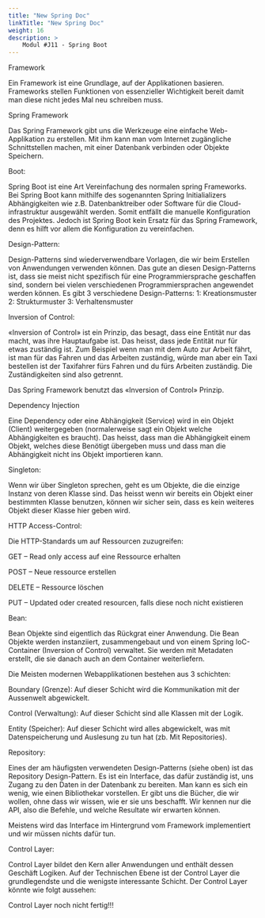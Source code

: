```yaml
---
title: "New Spring Doc"
linkTitle: "New Spring Doc"
weight: 16
description: >
    Modul #J11 - Spring Boot
---
```



Framework

Ein Framework ist eine Grundlage, auf der Applikationen basieren. Frameworks stellen Funktionen von essenzieller Wichtigkeit bereit damit man diese nicht jedes Mal neu schreiben muss.

Spring Framework

Das Spring Framework gibt uns die Werkzeuge eine einfache Web-Applikation zu erstellen. Mit ihm kann man vom Internet zugängliche Schnittstellen machen, mit einer Datenbank verbinden oder Objekte Speichern.

Boot:

Spring Boot ist eine Art Vereinfachung des normalen spring Frameworks. Bei Spring Boot kann mithilfe des sogenannten Spring Initialializers Abhängigkeiten wie z.B. Datenbanktreiber oder Software für die Cloud-infrastruktur ausgewählt werden. Somit entfällt die manuelle Konfiguration des Projektes. Jedoch ist Spring Boot kein Ersatz für das Spring Framework, denn es hilft vor allem die Konfiguration zu vereinfachen.

Design-Pattern:

Design-Patterns sind wiederverwendbare Vorlagen, die wir beim Erstellen von Anwendungen verwenden können. Das gute an diesen Design-Patterns ist, dass sie meist nicht spezifisch für eine Programmiersprache geschaffen sind, sondern bei vielen verschiedenen Programmiersprachen angewendet werden können. Es gibt 3 verschiedene Design-Patterns: 1: Kreationsmuster 2: Strukturmuster 3: Verhaltensmuster



Inversion of Control:

«Inversion of Control» ist ein Prinzip, das besagt, dass eine Entität nur das macht, was ihre Hauptaufgabe ist. Das heisst, dass jede Entität nur für etwas zuständig ist. Zum Beispiel wenn man mit dem Auto zur Arbeit fährt, ist man für das Fahren und das Arbeiten zuständig, würde man aber ein Taxi bestellen ist der Taxifahrer fürs Fahren und du fürs Arbeiten zuständig. Die Zuständigkeiten sind also getrennt.

Das Spring Framework benutzt das «Inversion of Control» Prinzip.



Dependency Injection

Eine Dependency oder eine Abhängigkeit (Service) wird in ein Objekt (Client) weitergegeben (normalerweise sagt ein Objekt welche Abhängigkeiten es braucht).  Das heisst, dass man die Abhängigkeit einem Objekt, welches diese Benötigt übergeben muss und dass man die Abhängigkeit nicht ins Objekt importieren kann.



Singleton:

Wenn wir über Singleton sprechen, geht es um Objekte, die die einzige Instanz von deren Klasse sind. Das heisst wenn wir bereits ein Objekt einer bestimmten Klasse benutzen, können wir sicher sein, dass es kein weiteres Objekt dieser Klasse hier geben wird.



HTTP Access-Control:

Die HTTP-Standards um auf Ressourcen zuzugreifen:

GET – Read only access auf eine Ressource erhalten

POST – Neue ressource erstellen

DELETE – Ressource löschen

PUT – Updated oder created resourcen, falls diese noch nicht existieren



Bean:

Bean Objekte sind eigentlich das Rückgrat einer Anwendung. Die Bean Objekte werden instanziiert, zusammengebaut und von einem Spring IoC-Container (Inversion of Control) verwaltet. Sie werden mit Metadaten erstellt, die sie danach auch an dem Container weiterliefern. 



Die Meisten modernen Webapplikationen bestehen aus 3 schichten:

Boundary (Grenze): Auf dieser Schicht wird die Kommunikation mit der Aussenwelt abgewickelt.

Control (Verwaltung): Auf dieser Schicht sind alle Klassen mit der Logik.

Entity (Speicher): Auf dieser Schicht wird alles abgewickelt, was mit Datenspeicherung und Auslesung zu tun hat (zb. Mit Repositories).



Repository:

Eines der am häufigsten verwendeten Design-Patterns (siehe oben) ist das Repository Design-Pattern. Es ist ein Interface, das dafür zuständig ist, uns Zugang zu den Daten in der Datenbank zu bereiten. Man kann es sich ein wenig, wie einen Bibliothekar vorstellen. Er gibt uns die Bücher, die wir wollen, ohne dass wir wissen, wie er sie uns beschafft. Wir kennen nur die API, also die Befehle, und welche Resultate wir erwarten können.

<Codebeispiel in docs> 



Meistens wird das Interface im Hintergrund vom Framework implementiert und wir müssen nichts dafür tun.



Control Layer:

Control Layer bildet den Kern aller Anwendungen und enthält dessen Geschäft Logiken. Auf der Technischen Ebene ist der Control Layer die grundlegendste und die wenigste interessante Schicht. Der Control Layer könnte wie folgt aussehen:

<Codebeispiel in docs>

Control Layer noch nicht fertig!!! 